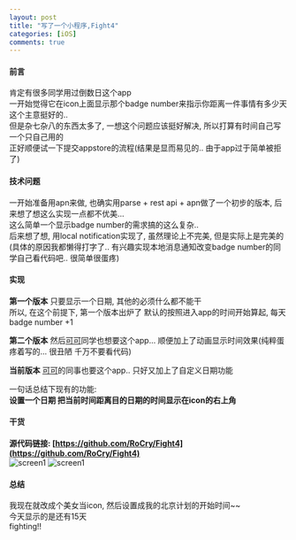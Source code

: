 ```yaml
---
layout: post
title: "写了一个小程序,Fight4"
categories: [iOS]
comments: true
---
```

#### 前言
肯定有很多同学用过倒数日这个app   
一开始觉得它在icon上面显示那个badge number来指示你距离一件事情有多少天这个主意挺好的..  
但是杂七杂八的东西太多了, 一想这个问题应该挺好解决, 所以打算有时间自己写一个只自己用的  
正好顺便试一下提交appstore的流程(结果是显而易见的.. 由于app过于简单被拒了)

#### 技术问题
一开始准备用apn来做, 也确实用parse + rest api + apn做了一个初步的版本, 后来想了想这么实现一点都不优美…  
这么简单一个显示badge number的需求搞的这么复杂..  
后来想了想, 用local notification实现了, 虽然理论上不完美, 但是实际上是完美的(具体的原因我都懒得打字了.. 有兴趣实现本地消息通知改变badge number的同学自己看代码吧.. 很简单很蛋疼)

#### 实现
**第一个版本** 只要显示一个日期, 其他的必须什么都不能干  
所以, 在这个前提下, 第一个版本出炉了 默认的按照进入app的时间开始算起, 每天badge number +1

**第二个版本** 然后[可可](http://pacinoson.com)同学也想要这个app… 顺便加上了动画显示时间效果(纯粹蛋疼着写的… 很丑陋 千万不要看代码)

**当前版本** [可可](http://pacinoson.com)的同事也要这个app.. 只好又加上了自定义日期功能


一句话总结下现有的功能:  
 **设置一个日期 把当前时间距离目的日期的时间显示在icon的右上角**

#### 干货
**源代码链接: [https://github.com/RoCry/Fight4](https://github.com/RoCry/Fight4)**  
![screen1](http://i.minus.com/iNYK0vAocZcEl.png)
![screen1](http://i.minus.com/iIzqo7kHrXpDh.png)

#### 总结
我现在就改成个美女当icon, 然后设置成我的北京计划的开始时间~~   
今天显示的是还有15天  
fighting!!
